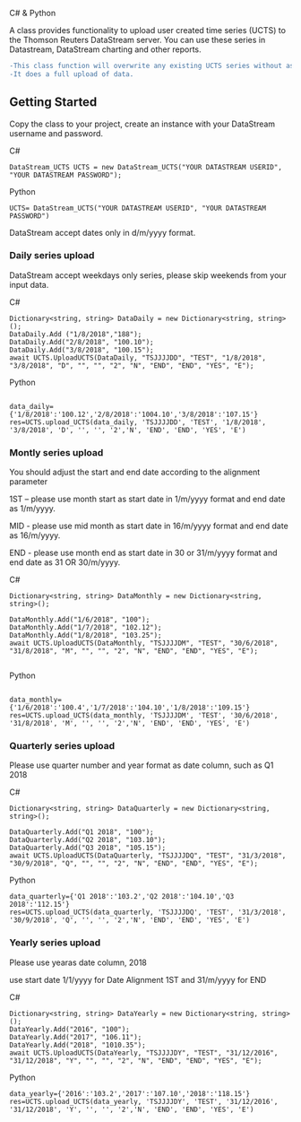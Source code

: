 C# & Python

A class provides functionality to upload  user created time series (UCTS) to the Thomson Reuters DataStream server. You can use these series in Datastream, DataStream charting and other reports.

```diff
-This class function will overwrite any existing UCTS series without asking for confirmation. 
-It does a full upload of data.
```


## Getting Started

Copy the class to your project, create  an instance with your DataStream username and password.

C#

```
DataStream_UCTS UCTS = new DataStream_UCTS("YOUR DATASTREAM USERID", "YOUR DATASTREAM PASSWORD");
```


Python

```
UCTS= DataStream_UCTS("YOUR DATASTREAM USERID", "YOUR DATASTREAM PASSWORD")
```


DataStream accept dates only in d/m/yyyy format.


### Daily series upload 

DataStream accept weekdays only series, please skip weekends from your input data.

C#

```
Dictionary<string, string> DataDaily = new Dictionary<string, string>();
DataDaily.Add ("1/8/2018","188");
DataDaily.Add("2/8/2018", "100.10");
DataDaily.Add("3/8/2018", "100.15");
await UCTS.UploadUCTS(DataDaily, "TSJJJJDD", "TEST", "1/8/2018", "3/8/2018", "D", "", "", "2", "N", "END", "END", "YES", "E"); 
```

Python

```

data_daily={'1/8/2018':'100.12','2/8/2018':'1004.10','3/8/2018':'107.15'}
res=UCTS.upload_UCTS(data_daily, 'TSJJJJDD', 'TEST', '1/8/2018', '3/8/2018', 'D', '', '', '2','N', 'END', 'END', 'YES', 'E') 

```

### Montly series upload 

You should adjust the start and end date according to the alignment parameter

1ST – please use month  start as  start date in 1/m/yyyy format and end date as 1/m/yyyy.

MID - please use mid month as  start date in 16/m/yyyy format and end date as 16/m/yyyy.

END - please use month end as  start date in  30 or 31/m/yyyy format and end date as 31 OR 30/m/yyyy.


C#

```
Dictionary<string, string> DataMonthly = new Dictionary<string, string>();

DataMonthly.Add("1/6/2018", "100");
DataMonthly.Add("1/7/2018", "102.12");
DataMonthly.Add("1/8/2018", "103.25");
await UCTS.UploadUCTS(DataMonthly, "TSJJJJDM", "TEST", "30/6/2018", "31/8/2018", "M", "", "", "2", "N", "END", "END", "YES", "E");
            
 ```
 
Python

```

data_monthly={'1/6/2018':'100.4','1/7/2018':'104.10','1/8/2018':'109.15'}
res=UCTS.upload_UCTS(data_monthly, 'TSJJJJDM', 'TEST', '30/6/2018', '31/8/2018', 'M', '', '', '2','N', 'END', 'END', 'YES', 'E') 

```

### Quarterly series upload 

Please use quarter number and year format as date column, such as Q1 2018

C#
```
Dictionary<string, string> DataQuarterly = new Dictionary<string, string>();

DataQuarterly.Add("Q1 2018", "100");
DataQuarterly.Add("Q2 2018", "103.10");
DataQuarterly.Add("Q3 2018", "105.15");
await UCTS.UploadUCTS(DataQuarterly, "TSJJJJDQ", "TEST", "31/3/2018", "30/9/2018", "Q", "", "", "2", "N", "END", "END", "YES", "E");
```

Python

```
data_quarterly={'Q1 2018':'103.2','Q2 2018':'104.10','Q3 2018':'112.15'}
res=UCTS.upload_UCTS(data_quarterly, 'TSJJJJDQ', 'TEST', '31/3/2018', '30/9/2018', 'Q', '', '', '2','N', 'END', 'END', 'YES', 'E')

```
### Yearly series upload 

Please use yearas date column, 2018

use start date 1/1/yyyy for Date Alignment 1ST and 31/m/yyyy for END

C#

```
Dictionary<string, string> DataYearly = new Dictionary<string, string>();
DataYearly.Add("2016", "100");
DataYearly.Add("2017", "106.11");
DataYearly.Add("2018", "1010.35");            
await UCTS.UploadUCTS(DataYearly, "TSJJJJDY", "TEST", "31/12/2016", "31/12/2018", "Y", "", "", "2", "N", "END", "END", "YES", "E");
```

Python

```
data_yearly={'2016':'103.2','2017':'107.10','2018':'118.15'}
res=UCTS.upload_UCTS(data_yearly, 'TSJJJJDY', 'TEST', '31/12/2016', '31/12/2018', 'Y', '', '', '2','N', 'END', 'END', 'YES', 'E')

```
